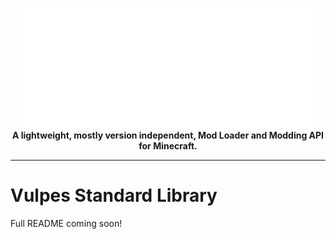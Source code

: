 <p align="center">
    <a href="https://thenounproject.com/icon/fox-head-3974627/"><img src="vulpes-banner.svg" width="480px"></a><br>
    <strong>A lightweight, mostly version independent, Mod Loader and Modding API for Minecraft.</strong><br>
</p>

---

# Vulpes Standard Library 
Full README coming soon!
